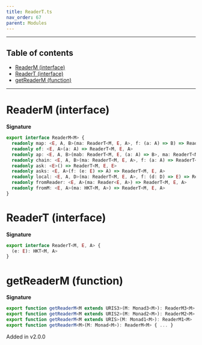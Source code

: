 ```yaml
---
title: ReaderT.ts
nav_order: 67
parent: Modules
---
```


---

<h2 class="text-delta">Table of contents</h2>

- [ReaderM (interface)](#readerm-interface)
- [ReaderT (interface)](#readert-interface)
- [getReaderM (function)](#getreaderm-function)

---

# ReaderM (interface)

**Signature**

```ts
export interface ReaderM<M> {
  readonly map: <E, A, B>(ma: ReaderT<M, E, A>, f: (a: A) => B) => ReaderT<M, E, B>
  readonly of: <E, A>(a: A) => ReaderT<M, E, A>
  readonly ap: <E, A, B>(mab: ReaderT<M, E, (a: A) => B>, ma: ReaderT<M, E, A>) => ReaderT<M, E, B>
  readonly chain: <E, A, B>(ma: ReaderT<M, E, A>, f: (a: A) => ReaderT<M, E, B>) => ReaderT<M, E, B>
  readonly ask: <E>() => ReaderT<M, E, E>
  readonly asks: <E, A>(f: (e: E) => A) => ReaderT<M, E, A>
  readonly local: <E, A, D>(ma: ReaderT<M, E, A>, f: (d: D) => E) => ReaderT<M, D, A>
  readonly fromReader: <E, A>(ma: Reader<E, A>) => ReaderT<M, E, A>
  readonly fromM: <E, A>(ma: HKT<M, A>) => ReaderT<M, E, A>
}
```

# ReaderT (interface)

**Signature**

```ts
export interface ReaderT<M, E, A> {
  (e: E): HKT<M, A>
}
```

# getReaderM (function)

**Signature**

```ts
export function getReaderM<M extends URIS3>(M: Monad3<M>): ReaderM3<M>
export function getReaderM<M extends URIS2>(M: Monad2<M>): ReaderM2<M>
export function getReaderM<M extends URIS>(M: Monad1<M>): ReaderM1<M>
export function getReaderM<M>(M: Monad<M>): ReaderM<M> { ... }
```

Added in v2.0.0
